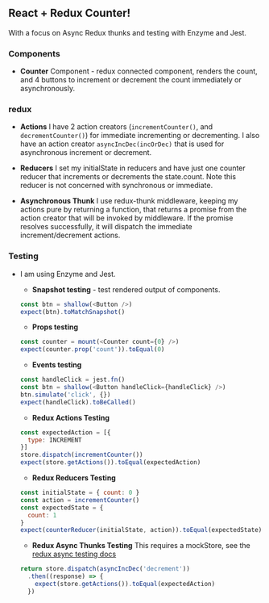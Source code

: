## React + Redux Counter!  

With a focus on Async Redux thunks and testing with Enzyme and Jest.

### Components
- **Counter** Component - redux connected component, renders the count, and 4 buttons to increment or decrement the count immediately or asynchronously.

### redux
- **Actions**
  I have 2 action creators (`incrementCounter()`, and `decrementCounter()`) for immediate incrementing or decrementing.  I also have an action creator `asyncIncDec(incOrDec)` that is used for asynchronous increment or decrement.

- **Reducers**
  I set my initialState in reducers and have just one counter reducer that increments or decrements the state.count.  Note this reducer is not concerned with synchronous or immediate.

- **Asynchronous Thunk**
  I use redux-thunk middleware, keeping my actions pure by returning a function, that returns a promise from the action creator that will be invoked by middleware.  If the promise resolves successfully, it will dispatch the immediate increment/decrement actions.

### Testing
- I am using Enzyme and Jest.
  - **Snapshot testing** - test rendered output of components.
  ```javascript
  const btn = shallow(<Button />)
  expect(btn).toMatchSnapshot()
  ```

  - **Props testing**
  ```javascript
  const counter = mount(<Counter count={0} />)
  expect(counter.prop('count')).toEqual(0)
  ```

  - **Events testing**
  ```javascript
  const handleClick = jest.fn()
  const btn = shallow(<Button handleClick={handleClick} />)
  btn.simulate('click', {})
  expect(handleClick).toBeCalled()
  ```

  - **Redux Actions Testing**
  ```javascript
  const expectedAction = [{
    type: INCREMENT
  }]
  store.dispatch(incrementCounter())
  expect(store.getActions()).toEqual(expectedAction)
  ```

  - **Redux Reducers Testing**
  ```javascript
  const initialState = { count: 0 }
  const action = incrementCounter()
  const expectedState = {
    count: 1
  }
  expect(counterReducer(initialState, action)).toEqual(expectedState)
  ```

  - **Redux Async Thunks Testing**
    This requires a mockStore, see the [redux async testing docs](https://redux.js.org/recipes/writingtests#async-action-creators)
  ```javascript
  return store.dispatch(asyncIncDec('decrement'))
    .then((response) => {
      expect(store.getActions()).toEqual(expectedAction)
    })
  ```
